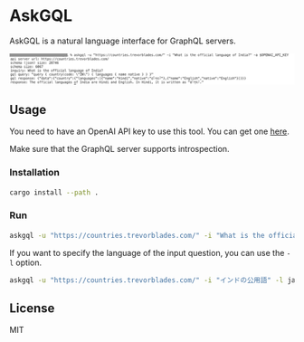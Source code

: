 # AskGQL

AskGQL is a natural language interface for GraphQL servers.

![demo](demo.png)

## Usage

You need to have an OpenAI API key to use this tool. You can get one [here](https://platform.openai.com/signup).

Make sure that the GraphQL server supports introspection.

### Installation

```bash
cargo install --path .
```

### Run

```bash
askgql -u "https://countries.trevorblades.com/" -i "What is the official language of India?" -a $OPENAI_API_KEY
```

If you want to specify the language of the input question, you can use the `-l` option.

```bash
askgql -u "https://countries.trevorblades.com/" -i "インドの公用語" -l ja -a $OPENAI_API_KEY
```

## License

MIT
